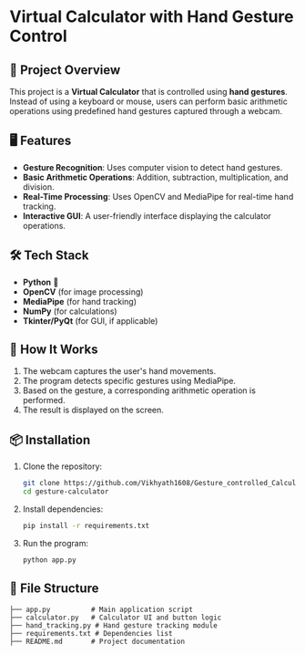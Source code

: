 # Virtual Calculator with Hand Gesture Control

## 📌 Project Overview
This project is a **Virtual Calculator** that is controlled using **hand gestures**. Instead of using a keyboard or mouse, users can perform basic arithmetic operations using predefined hand gestures captured through a webcam.

## 🖥️ Features
- **Gesture Recognition**: Uses computer vision to detect hand gestures.
- **Basic Arithmetic Operations**: Addition, subtraction, multiplication, and division.
- **Real-Time Processing**: Uses OpenCV and MediaPipe for real-time hand tracking.
- **Interactive GUI**: A user-friendly interface displaying the calculator operations.

## 🛠️ Tech Stack
- **Python** 🐍
- **OpenCV** (for image processing)
- **MediaPipe** (for hand tracking)
- **NumPy** (for calculations)
- **Tkinter/PyQt** (for GUI, if applicable)

## 🎥 How It Works
1. The webcam captures the user's hand movements.
2. The program detects specific gestures using MediaPipe.
3. Based on the gesture, a corresponding arithmetic operation is performed.
4. The result is displayed on the screen.

## 📦 Installation
1. Clone the repository:
   ```sh
   git clone https://github.com/Vikhyath1608/Gesture_controlled_Calculator.git
   cd gesture-calculator
   ```
2. Install dependencies:
   ```sh
   pip install -r requirements.txt
   ```
3. Run the program:
   ```sh
   python app.py
   ```
## 📂 File Structure
```
├── app.py          # Main application script
├── calculator.py   # Calculator UI and button logic
├── hand_tracking.py # Hand gesture tracking module
├── requirements.txt # Dependencies list
├── README.md       # Project documentation
```
